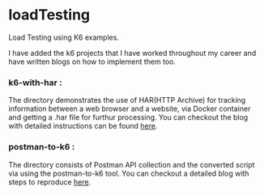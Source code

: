 # loadTesting
Load Testing using K6 examples.

I have added the k6 projects that I have worked throughout my career and have written blogs on how to implement them too.

### k6-with-har :
The directory demonstrates the use of HAR(HTTP Archive) for tracking information between a web browser and a website, via Docker container and getting a .har file for furthur processing.
You can checkout the blog with detailed instructions can be found [here](https://medium.com/@rianaik/using-k6-and-har-to-automate-load-testing-a62077bf872f).

### postman-to-k6 :
The directory consists of Postman API collection and the converted script via using the postman-to-k6 tool. 
You can checkout a detailed blog with steps to reproduce [here](https://medium.com/@rianaik/using-postman-with-k6-6cb4c5852990).

